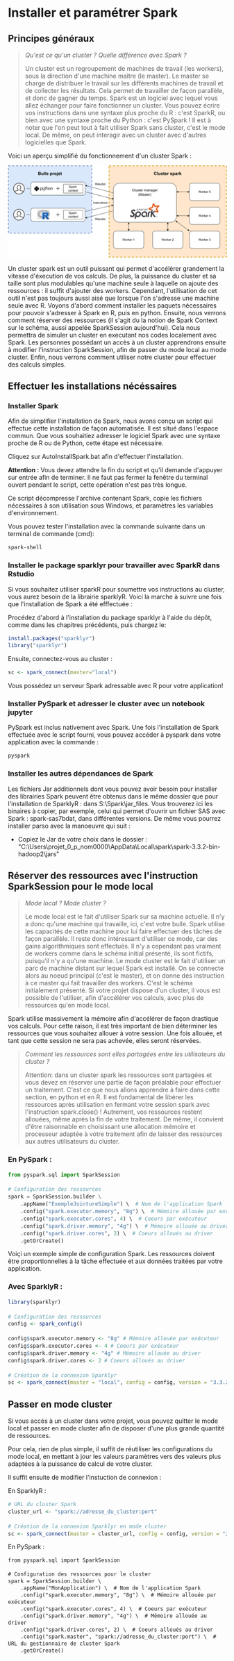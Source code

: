 # Installer et paramétrer Spark

## Principes généraux

> _Qu'est ce qu'un cluster ? Quelle différence avec Spark ?_
> 
> Un cluster est un regroupement de machines de travail (les workers), sous la direction d'une machine maître (le master). Le master se charge de distribuer le travail sur les différents machines de travail et de collecter les résultats. Cela permet de travailler de façon parallèle, et donc de gagner du temps. 
> Spark est un logiciel avec lequel vous allez échanger pour faire fonctionner un cluster. Vous pouvez écrire vos instructions dans une syntaxe plus proche du R : c'est SparkR, ou bien avec une syntaxe proche du Python : c'est PySpark ! 
> Il est à noter que l'on peut tout à fait utiliser Spark sans cluster, c'est le mode local. De même, on peut interagir avec un cluster avec d'autres logicielles que Spark.

Voici un aperçu simplifié du fonctionnement d'un cluster Spark :

<img src="./images/spark.png" alt="Git"/>

Un cluster spark est un outil puissant qui permet d'accélérer grandement la vitesse d'éxecution de vos calculs. De plus, la puissance du cluster et sa taille sont plus modulables qu'une machine seule à laquelle on ajoute des ressources : il suffit d'ajouter des workers. Cependant, l'utilisation de cet outil n'est pas toujours aussi aisé que lorsque l'on s'adresse une machine seule avec R. 
Voyons d'abord comment installer les paquets nécessaires pour pouvoir s'adresser à Spark en R, puis en python. Ensuite, nous verrons comment réserver des ressources (il s'agit du la notion de Spark Context sur le schéma, aussi appelée SparkSession aujourd'hui). Cela nous permettra de simuler un cluster en executant nos codes localement avec Spark. Les personnes possédant un accès à un cluster apprendrons ensuite à modifier l'instruction SparkSession, afin de passer du mode local au mode cluster. Enfin, nous verrons comment utiliser notre cluster pour effectuer des calculs simples.

## Effectuer les installations nécéssaires

### Installer Spark

Afin de simplifier l'installation de Spark, nous avons conçu un script qui effectue cette installation de façon automatisée. Il est situé dans l'espace commun. Que vous souhaitiez adresser le logiciel Spark avec une syntaxe proche de R ou de Python, cette étape est nécessaire.

Cliquez sur AutoInstallSpark.bat afin d'effectuer l'installation.

**Attention :** Vous devez attendre la fin du script et qu'il demande d'appuyer sur entrée afin de terminer. Il ne faut pas fermer la fenêtre du terminal ouvert pendant le script, cette opération n'est pas très longue.

Ce script décompresse l'archive contenant Spark, copie les fichiers nécessaires à son utilisation sous Windows, et paramètres les variables d'environnement.

Vous pouvez tester l'installation avec la commande suivante dans un terminal de commande (cmd):
```bash
spark-shell
```

### Installer le package sparklyr pour travailler avec SparkR dans Rstudio

Si vous souhaitez utiliser sparkR pour soumettre vos instructions au cluster, vous aurez besoin de la librairie sparklyR. Voici la marche à suivre une fois que l'installation de Spark a été efffectuée :

Procédez d'abord à l'installation du package sparklyr à l'aide du dépôt, comme dans les chapitres précédents, puis chargez le:

```r
install.packages("sparklyr")
library("sparklyr")
```

Ensuite, connectez-vous au cluster :

```r
sc <- spark_connect(master="local")
```

Vous possédez un serveur Spark adressable avec R pour votre application!

### Installer PySpark et adresser le cluster avec un notebook jupyter

PySpark est inclus nativement avec Spark. Une fois l'installation de Spark effectuée avec le script fourni, vous pouvez accéder à pyspark dans votre application avec la commande : 

```bash
pyspark
```

### Installer les autres dépendances de Spark

Les fichiers Jar additionnels dont vous pouvez avoir besoin pour installer des librairies Spark peuvent être obtenus dans le même dossier que pour l'installation de SparklyR : dans S:\Spark\jar_files. Vous trouverez ici les binaires à copier, par exemple, celui qui permet d'ouvrir un fichier SAS avec Spark : spark-sas7bdat, dans différentes versions. De même vous pourrez installer parso avec la manoeuvre qui suit :
- Copiez le Jar de votre choix dans le dossier : "C:\Users\projet_0_p_nom0000\AppData\Local\spark\spark-3.3.2-bin-hadoop2\jars"


## Réserver des ressources avec l'instruction SparkSession pour le mode local

>  _Mode local ? Mode cluster ?_
> 
> Le mode local est le fait d'utiliser Spark sur sa machine actuelle. Il n'y a donc qu'une machine qui travaille, ici, c'est votre bulle. Spark utilise les capacités de cette machine pour lui faire effectuer des tâches de façon parallèle. Il reste donc intéressant d'utiliser ce mode, car des gains algorithmiques sont effectués. Il n'y a cependant pas vraiment de workers comme dans le schéma initial présenté, ils sont fictifs, puisqu'il n'y a qu'une machine.
> Le mode cluster est le fait d'utiliser un parc de machine distant sur lequel Spark est installé. On se connecte alors au noeud principal (c'est le master), et on donne des instruction à ce master qui fait travailler des workers. C'est le schéma initialement présenté. Si votre projet dispose d'un cluster, il vous est possible de l'utiliser, afin d'accélérer vos calculs, avec plus de ressources qu'en mode local.

Spark utilise massivement la mémoire afin d'accélérer de façon drastique vos calculs. Pour cette raison, il est très important de bien déterminer les ressources que vous souhaitez allouer à votre session. Une fois allouée, et tant que cette session ne sera pas achevée, elles seront réservées.

> _Comment les ressources sont elles partagées entre les utilisateurs du cluster ?_
> 
> Attention: dans un cluster spark les ressources sont partagées et vous devez en réserver une partie de façon préalable pour effectuer un traitement. C'est ce que nous allons apprendre à faire dans cette section, en python et en R. Il est fondamental de libérer les ressources après utilisation en fermant votre session spark avec l'instruction spark.close() ! Autrement, vos ressources restent allouées, même après la fin de votre traitement.
> De même, il convient d'être raisonnable en choisissant une allocation mémoire et processeur adaptée à votre traitement afin de laisser des ressources aux autres utilisateurs du cluster.

### En PySpark :

```python
from pyspark.sql import SparkSession

# Configuration des ressources
spark = SparkSession.builder \
    .appName("ExempleJointureSimple") \  # Nom de l'application Spark
    .config("spark.executor.memory", "8g") \  # Mémoire allouée par exécuteur
    .config("spark.executor.cores", 4) \  # Coeurs par exécuteur
    .config("spark.driver.memory", "4g") \  # Mémoire allouée au driver (processus principal)
    .config("spark.driver.cores", 2) \  # Coeurs alloués au driver
    .getOrCreate()
```

Voiçi un exemple simple de configuration Spark. Les ressources doivent être proportionnelles à la tâche effectuée et aux données traitées par votre application.

### Avec SparklyR :

```r
library(sparklyr)

# Configuration des ressources
config <- spark_config()

config$spark.executor.memory <- "8g" # Mémoire allouée par exécuteur
config$spark.executor.cores <- 4 # Coeurs par exécuteur
config$spark.driver.memory <- "4g" # Mémoire allouée au driver
config$spark.driver.cores <- 2 # Coeurs alloués au driver

# Création de la connexion Sparklyr
sc <- spark_connect(master = "local", config = config, version = "3.3.2")
```

## Passer en mode cluster
Si vous accès à un cluster dans votre projet, vous pouvez quitter le mode local et passer en mode cluster afin de disposer d'une plus grande quantité de ressources. 

Pour cela, rien de plus simple, il suffit de réutiliser les configurations du mode local, en mettant à jour les valeurs paramètres vers des valeurs plus adaptées à la puissance de calcul de votre cluster. 

Il suffit ensuite de modifier l'instuction de connexion : 

En SparklyR : 
```r
# URL du cluster Spark
cluster_url <- "spark://adresse_du_cluster:port"

# Création de la connexion Sparklyr en mode cluster
sc <- spark_connect(master = cluster_url, config = config, version = "2.4.7")
```

En PySpark :

```
from pyspark.sql import SparkSession

# Configuration des ressources pour le cluster
spark = SparkSession.builder \
    .appName("MonApplication") \  # Nom de l'application Spark
    .config("spark.executor.memory", "8g") \  # Mémoire allouée par exécuteur
    .config("spark.executor.cores", 4) \  # Coeurs par exécuteur
    .config("spark.driver.memory", "4g") \  # Mémoire allouée au driver
    .config("spark.driver.cores", 2) \  # Coeurs alloués au driver
    .config("spark.master", "spark://adresse_du_cluster:port") \  # URL du gestionnaire de cluster Spark
    .getOrCreate()
```